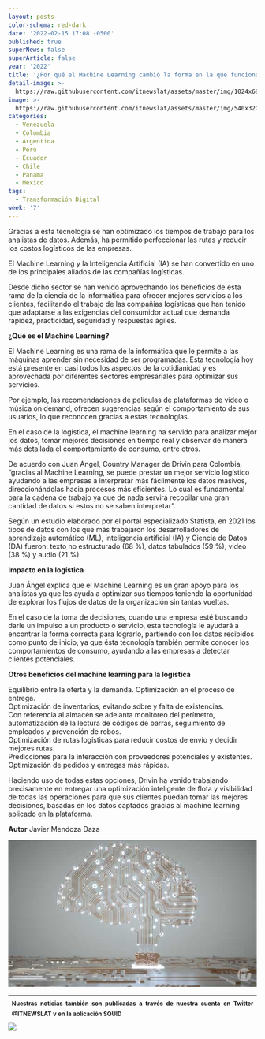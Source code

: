 ```yaml
---
layout: posts
color-schema: red-dark
date: '2022-02-15 17:08 -0500'
published: true
superNews: false
superArticle: false
year: '2022'
title: '¿Por qué el Machine Learning cambió la forma en la que funciona la logística? '
detail-image: >-
  https://raw.githubusercontent.com/itnewslat/assets/master/img/1024x680/La-inteligencia-artificial-g.jpg
image: >-
  https://raw.githubusercontent.com/itnewslat/assets/master/img/540x320/La-inteligencia-artificial-p.jpg
categories:
  - Venezuela
  - Colombia
  - Argentina
  - Perú
  - Ecuador
  - Chile
  - Panama
  - Mexico
tags:
  - Transformación Digital
week: '7'
---
```

Gracias a esta tecnología se han optimizado los tiempos de trabajo para los analistas de datos. Además, ha permitido perfeccionar las rutas y reducir los costos logísticos de las empresas. 
  
 El Machine Learning y la Inteligencia Artificial (IA) se han convertido en uno de los principales aliados de las compañías logísticas. 
 
Desde dicho sector se han venido aprovechando los beneficios de esta rama de la ciencia de la informática para ofrecer mejores servicios a los clientes, facilitando el trabajo de las compañías logísticas que han tenido que adaptarse a las exigencias del consumidor actual que demanda rapidez, practicidad, seguridad y respuestas ágiles.   
 
**¿Qué es el Machine Learning?** 
 
El Machine Learning es una rama de la informática que le permite a las máquinas aprender sin necesidad de ser programadas. Esta tecnología hoy está presente en casi todos los aspectos de la cotidianidad y es aprovechada por diferentes sectores empresariales para optimizar sus servicios. 
 
Por ejemplo, las recomendaciones de películas de plataformas de video o música on demand, ofrecen sugerencias según el comportamiento de sus usuarios, lo que reconocen gracias a estas tecnologías.  
 
En el caso de la logística, el machine learning ha servido para analizar mejor los datos, tomar mejores decisiones en tiempo real y observar de manera más detallada el comportamiento de consumo, entre otros. 
 
De acuerdo con Juan Ángel, Country Manager de Drivin para Colombia, “gracias al Machine Learning, se puede prestar un mejor servicio logístico ayudando a las empresas a interpretar más fácilmente los datos masivos, direccionándolas hacia procesos más eficientes. Lo cual es fundamental para la cadena de trabajo ya que de nada servirá recopilar una gran cantidad de datos si estos no se saben interpretar”. 
 
Según un estudio elaborado por el portal especializado Statista, en 2021 los tipos de datos con los que más trabajaron los desarrolladores de aprendizaje automático (ML), inteligencia artificial (IA) y Ciencia de Datos (DA) fueron: texto no estructurado (68 %), datos tabulados (59 %), video (38 %) y audio (21 %).  
 
**Impacto en la logística** 
 
Juan Ángel explica que el Machine Learning es un gran apoyo para los analistas ya que les ayuda a optimizar sus tiempos teniendo la oportunidad de explorar los flujos de datos de la organización sin tantas vueltas.  
 
En el caso de la toma de decisiones, cuando una empresa esté buscando darle un impulso a un producto o servicio, esta tecnología le ayudará a encontrar la forma correcta para lograrlo, partiendo con los datos recibidos como punto de inicio, ya que ésta tecnología también permite conocer los comportamientos de consumo, ayudando a las empresas a detectar clientes potenciales. 
 
**Otros beneficios del machine learning para la logística**  
 
Equilibrio entre la oferta y la demanda. 
Optimización en el proceso de entrega.  
Optimización de inventarios, evitando sobre y falta de existencias.  
Con referencia al almacén se adelanta monitoreo del perímetro, automatización de la lectura de códigos de barras, seguimiento de empleados y prevención de robos.  
Optimización de rutas logísticas para reducir costos de envío y decidir mejores rutas.  
Predicciones para la interacción con proveedores potenciales y existentes. 
Optimización de pedidos y entregas más rápidas.  

 
Haciendo uso de todas estas opciones, Drivin ha venido trabajando precisamente en entregar una optimización inteligente de flota y visibilidad de todas las operaciones para que sus clientes puedan tomar las mejores decisiones, basadas en los datos captados gracias al machine learning aplicado en la plataforma.  


**Autor** Javier Mendoza Daza


![](https://raw.githubusercontent.com/itnewslat/assets/master/img/540x320/La-inteligencia-artificial-p.jpg)

<table style="height: 42px;" width="569">
<tbody>
<tr>
<td style="text-align: justify;"><sub><strong>Nuestras noticias también son publicadas a través de nuestra cuenta en Twitter <a href="https://twitter.com/itnewslat?lang=es">@ITNEWSLAT</a> y en la aplicación <a href="https://squidapp.co/en/">SQUID</a></strong></sub></td>
</tr>
</tbody>
</table>

<img src="https://tracker.metricool.com/c3po.jpg?hash=56f88a41e39ab42c063cc51676587a04"/>